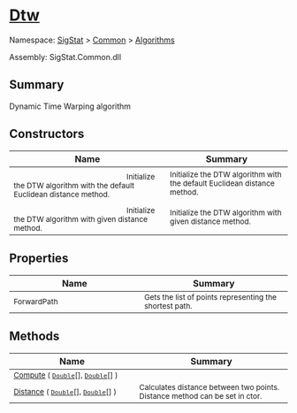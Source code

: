 # [Dtw](./Dtw.md)

Namespace: [SigStat]() > [Common](./../README.md) > [Algorithms](./README.md)

Assembly: SigStat.Common.dll

## Summary
Dynamic Time Warping algorithm

## Constructors

| Name | Summary | 
| --- | --- | 
|<img width=200/> <sub>Initialize the DTW algorithm with the default Euclidean distance method.</sub> | <sub>Initialize the DTW algorithm with the default Euclidean distance method.</sub> | <br>
|<img width=200/> <sub>Initialize the DTW algorithm with given distance method.</sub> | <sub>Initialize the DTW algorithm with given distance method.</sub> | <br>


## Properties

| Name | Summary | 
| --- | --- | 
|<img width=200/> <sub>ForwardPath</sub> | <sub>Gets the list of points representing the shortest path.</sub> | <br>


## Methods

| Name | Summary | 
| --- | --- | 
|<img width=200/> <sub>[Compute](./Methods/Dtw-100664150.md) ( [`Double`](https://docs.microsoft.com/en-us/dotnet/api/System.Double)[], [`Double`](https://docs.microsoft.com/en-us/dotnet/api/System.Double)[] )</sub> | <sub></sub> | <br>
|<img width=200/> <sub>[Distance](./Methods/Dtw-100664151.md) ( [`Double`](https://docs.microsoft.com/en-us/dotnet/api/System.Double)[], [`Double`](https://docs.microsoft.com/en-us/dotnet/api/System.Double)[] )</sub> | <sub>Calculates distance between two points.  Distance method can be set in ctor.</sub> | <br>


